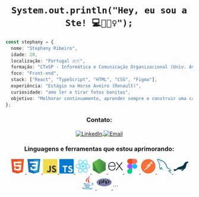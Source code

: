 <h1 align="center">
  <code>System.out.println("Hey, eu sou a Ste! 💻🙋🏽‍♀️");</code>
</h1>

```ts
const stephany = {
  nome: "Stephany Ribeiro",
  idade: 20,
  localização: "Portugal 🇵🇹",
  formação: "CTeSP - Informática e Comunicação Organizacional (Univ. Aveiro)",
  foco: "Front-end",
  stack: ["React", "TypeScript", "HTML", "CSS", "Figma"],
  experiência: "Estágio na Horse Aveiro (Renault)",
  curiosidade: "amo ler e tirar fotos bonitas",
  objetivo: "Melhorar continuamente, aprender sempre e construir uma carreira sólida como dev :)."
};

```


<h3 align="center">Contato:</h3> <p align="center"> <a href="https://linkedin.com/in/stephany-ribeiro-7369b5218/" target="_blank"> <img align="center" src="https://img.shields.io/badge/LinkedIn-0077B5?style=for-the-badge&logo=linkedin&logoColor=white" alt="LinkedIn" /> </a> <a href="mailto:stephany.sousa@ua.pt" target="_blank"> <img align="center" src="https://img.shields.io/badge/Email-D14836?style=for-the-badge&logo=gmail&logoColor=white" alt="Email" /> </a> </p> <h3 align="center">Linguagens e ferramentas que estou aprimorando:</h3> <p align="center"> <a href="https://developer.mozilla.org/en-US/docs/Web/HTML" target="_blank" rel="noreferrer"> <img src="https://github.com/devicons/devicon/blob/master/icons/html5/html5-original.svg" alt="html5" width="40" height="40"/> </a> <a href="https://developer.mozilla.org/en-US/docs/Web/CSS" target="_blank" rel="noreferrer"> <img src="https://github.com/devicons/devicon/blob/master/icons/css3/css3-original.svg" alt="css3" width="40" height="40"/> </a> <a href="https://developer.mozilla.org/en-US/docs/Web/JavaScript" target="_blank" rel="noreferrer"> <img src="https://github.com/devicons/devicon/blob/master/icons/javascript/javascript-original.svg" alt="javascript" width="40" height="40"/> </a> <a href="https://www.typescriptlang.org/" target="_blank" rel="noreferrer"> <img src="https://github.com/devicons/devicon/blob/master/icons/typescript/typescript-original.svg" alt="typescript" width="40" height="40"/> </a> <a href="https://reactjs.org/" target="_blank" rel="noreferrer"> <img src="https://github.com/devicons/devicon/blob/master/icons/react/react-original.svg" alt="react" width="40" height="40"/> </a> <a href="https://nodejs.org/" target="_blank" rel="noreferrer"> <img src="https://github.com/devicons/devicon/blob/master/icons/nodejs/nodejs-original.svg" alt="nodejs" width="40" height="40"/> </a> <a href="https://expressjs.com/" target="_blank" rel="noreferrer"> <img src="https://github.com/devicons/devicon/blob/master/icons/express/express-original.svg" alt="express" width="40" height="40"/> </a> <a href="https://figma.com/" target="_blank" rel="noreferrer"> <img src="https://github.com/devicons/devicon/blob/master/icons/figma/figma-original.svg" alt="figma" width="40" height="40"/> </a> <a href="https://www.postman.com/" target="_blank" rel="noreferrer"> <img src="https://github.com/devicons/devicon/blob/master/icons/postman/postman-original.svg" alt="postman" width="40" height="40"/> </a> <a href="https://www.mysql.com/" target="_blank" rel="noreferrer"> <img src="https://github.com/devicons/devicon/blob/master/icons/mysql/mysql-original.svg" alt="mysql" width="40" height="40"/> </a> <a href="https://mariadb.org/" target="_blank" rel="noreferrer"> <img src="https://github.com/devicons/devicon/blob/master/icons/mariadb/mariadb-original.svg" alt="mariadb" width="40" height="40"/> </a> <a href="https://www.java.com/" target="_blank" rel="noreferrer"> <img src="https://github.com/devicons/devicon/blob/master/icons/java/java-original.svg" alt="java" width="40" height="40"/> </a> <a href="https://www.php.net/" target="_blank" rel="noreferrer"> <img src="https://github.com/devicons/devicon/blob/master/icons/php/php-original.svg" alt="php" width="40" height="40"/> </a> ```
</p>
